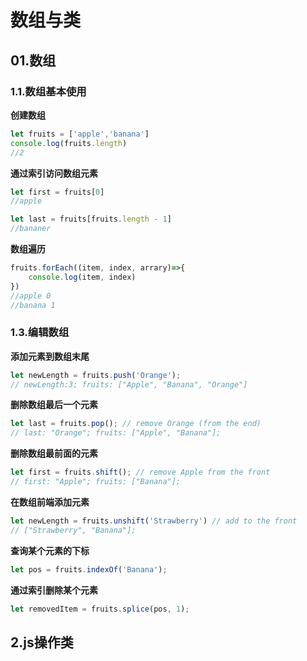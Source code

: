 # 数组与类
## 01.数组

### 1.1.数组基本使用

**创建数组**
```js
let fruits = ['apple','banana']
console.log(fruits.length)
//2
```

**通过索引访问数组元素**
```js
let first = fruits[0]
//apple

let last = fruits[fruits.length - 1]
//bananer
```

**数组遍历**
```js
fruits.forEach((item, index, arrary)=>{
    console.log(item, index)
})
//apple 0
//banana 1
```

### 1.3.编辑数组

**添加元素到数组末尾**
```js
let newLength = fruits.push('Orange');
// newLength:3; fruits: ["Apple", "Banana", "Orange"]
```

**删除数组最后一个元素**
```js
let last = fruits.pop(); // remove Orange (from the end)
// last: "Orange"; fruits: ["Apple", "Banana"];
```

**删除数组最前面的元素**
```js
let first = fruits.shift(); // remove Apple from the front
// first: "Apple"; fruits: ["Banana"];
```

**在数组前端添加元素**
```js
let newLength = fruits.unshift('Strawberry') // add to the front
// ["Strawberry", "Banana"];
```

**查询某个元素的下标**
```js
let pos = fruits.indexOf('Banana');
```

**通过索引删除某个元素**
```js
let removedItem = fruits.splice(pos, 1);
```

## 2.js操作类
